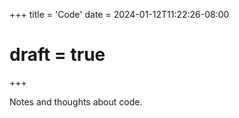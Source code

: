 +++
title = 'Code'
date = 2024-01-12T11:22:26-08:00
# draft = true

+++

Notes and thoughts about code.